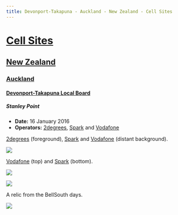 ```yaml
---
title: Devonport-Takapuna - Auckland - New Zealand - Cell Sites
---
```


# [Cell Sites](../../../)

## [New Zealand](../../)

### [Auckland](../)

#### [Devonport-Takapuna Local Board](./)

##### Stanley Point

* **Date:** 16 January 2016
* **Operators:** [2degrees], [Spark] and [Vodafone]

[2degrees] (foreground), [Spark] and [Vodafone] (distant background).

![](https://f001.backblazeb2.com/file/CellSites/NZ/AUK/Devonport-Takapuna/20160116-141146.jpg)

[Vodafone] (top) and [Spark] (bottom).

![](https://f001.backblazeb2.com/file/CellSites/NZ/AUK/Devonport-Takapuna/20160116-143207.jpg)

![](https://f001.backblazeb2.com/file/CellSites/NZ/AUK/Devonport-Takapuna/20160116-142211.jpg)

A relic from the BellSouth days.

![](https://f001.backblazeb2.com/file/CellSites/NZ/AUK/Devonport-Takapuna/20160116-142552.jpg)

[2degrees]: https://en.wikipedia.org/wiki/2degrees
[Spark]: https://en.wikipedia.org/wiki/Spark_New_Zealand
[Vodafone]: https://en.wikipedia.org/wiki/Vodafone_New_Zealand
